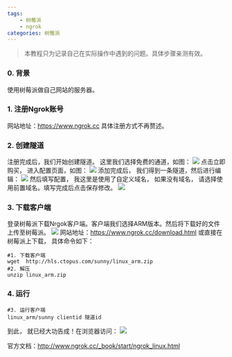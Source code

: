 ```yaml
---
tags: 
    - 树莓派
    - ngrok
categories: 树莓派
---
```

> 本教程只为记录自己在实际操作中遇到的问题。具体步骤亲测有效。

### 0. 背景
使用树莓派做自己网站的服务器。
<!-- more -->
### 1. 注册Ngrok账号
网站地址：https://www.ngrok.cc
具体注册方式不再赘述。
### 2. 创建隧道
注册完成后，我们开始创建隧道。
这里我们选择免费的通道，如图：
![](https://i.loli.net/2020/03/30/cAjzwBSTQKp1ENy.png)
点击立即购买， 进入配置页面，如图：
![](https://i.loli.net/2020/03/30/mJ38W7ZASTyvzLd.png)
添加完成后， 我们得到一条隧道，然后进行编辑：
![](https://i.loli.net/2020/03/30/f83tjQNwqrvg5MK.png)
然后填写配置， 我这里是使用了自定义域名， 如果没有域名， 请选择使用前置域名。填写完成后点击保存修改。
![](https://i.loli.net/2020/03/30/PkEfBdnX6gzDHVh.png)

### 3. 下载客户端
登录树莓派下载Nrgok客户端。客户端我们选择ARM版本。然后将下载好的文件上传至树莓派。
![](https://i.loli.net/2020/03/30/C3vVFHj5zResxbl.png)
网站地址：https://www.ngrok.cc/download.html
或直接在树莓派上下载， 具体命令如下：

    #1. 下载客户端
    wget  http://hls.ctopus.com/sunny/linux_arm.zip
    #2. 解压
    unzip linux_arm.zip

### 4. 运行

    #3. 运行客户端
    linux_arm/sunny clientid 隧道id
到此， 就已经大功告成！在浏览器访问：
![](https://i.loli.net/2020/03/30/fe7yYDmBSckt6xT.png)

官方文档：http://www.ngrok.cc/_book/start/ngrok_linux.html